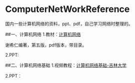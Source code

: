 # ComputerNetWorkReference
国内一些计算机网络的资料，ppt、pdf，自己学习网络时整理的。

##一、计算机网络
1.教材：[计算机网络]()

谢希仁编著，第五版，pdf版本，带目录。

2.PPT:


##二、计算机网络基础
1.视频教程：[计算机网络基础-吉林大学](http://www.1ketang.com/vod/1628-play.html)


2.PPT：